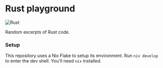 # Rust playground

![Rust](https://img.shields.io/badge/Rust-black?style=for-the-badge&logo=rust&logoColor=#E57324)

Random excerpts of Rust code.

### Setup

This repository uses a Nix Flake to setup its environment. Run `nix develop` to
enter the dev shell. You'll need `nix` installed.
